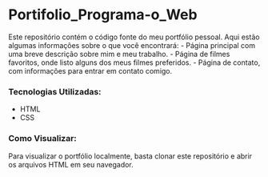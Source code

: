 # Portifolio_Programa-o_Web
Este repositório contém o código fonte do meu portfólio pessoal. Aqui estão algumas informações sobre o que você encontrará:  - Página principal com uma breve descrição sobre mim e meu trabalho. - Página de filmes favoritos, onde listo alguns dos meus filmes preferidos. - Página de contato, com informações para entrar em contato comigo.
### Tecnologias Utilizadas:
- HTML
- CSS

### Como Visualizar:
Para visualizar o portfólio localmente, basta clonar este repositório e abrir os arquivos HTML em seu navegador.
